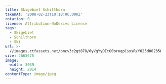 ```yaml
---
title: Skigebiet Schilthorn
takenAt: '2008-02-23T10:18:06.000Z'
rotation: 0
license: Attribution-NoDerivs License
tags:
  - Skigebiet
  - Schilthorn
  - Ski
url: >-
  //images.ctfassets.net/bncv3c2gt878/0yVgYyDItO0broqpCsxsR/f025d00235886e3ec5a5c387c7696382/skigebiet-schilthorn_4560353772_o
size: 2663675
image:
  width: 3039
  height: 2014
contentType: image/jpeg
---
```


